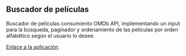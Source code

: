 ## Buscador de películas

Buscador de películas consumiento OMDb API, implementando un input para la búsqueda, paginador y ordenamiento de las películas por orden alfabético según el usuario lo desee.

[Enlace a la aplicación](https://react-buscador-peliculas.netlify.app/).
